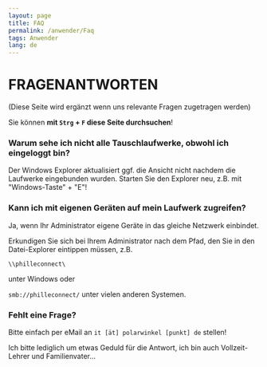 ```yaml
---
layout: page
title: FAQ
permalink: /anwender/Faq
tags: Anwender
lang: de
---
```


# **FRAGEN**ANTWORTEN

(Diese Seite wird ergänzt wenn uns relevante Fragen zugetragen werden)

Sie können **mit `Strg` + `F` diese Seite durchsuchen**!

### Warum sehe ich **nicht alle Tauschlaufwerke**, obwohl ich eingeloggt bin?

Der Windows Explorer aktualisiert ggf. die Ansicht nicht nachdem die Laufwerke eingebunden wurden. Starten Sie den Explorer neu, z.B. mit "Windows-Taste" + "E"!

### Kann ich mit **eigenen Geräten** auf mein Laufwerk zugreifen?

Ja, wenn Ihr Administrator eigene Geräte in das gleiche Netzwerk einbindet.

Erkundigen Sie sich bei Ihrem Administrator nach dem Pfad, den Sie in den Datei-Explorer eintippen müssen, z.B.

`\\philleconnect\`

unter Windows oder

`smb://philleconnect/` unter vielen anderen Systemen.

### Fehlt eine Frage?

Bitte einfach per eMail an `it [ät] polarwinkel [punkt] de` stellen!

Ich bitte lediglich um etwas Geduld für die Antwort, ich bin auch Vollzeit-Lehrer und Familienvater...
